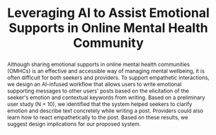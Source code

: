 ---
layout: publication
title: Leveraging AI to Assist Emotional Supports in Online Mental Health Community
year: 2022
authors:
  - Donghoon Shin
  - Subeen Park
  - Esther Hehsun Kim
  - Soomin Kim
  - Jinwook Seo
  - Hwajung Hong
venue: CHI 2022 Workshop
venue_full: Extended Abstracts of the 2022 CHI Conference on Human Factors in Computing Systems
abstract: Although sharing emotional supports in online mental health communities (OMHCs) is an effective and accessible way of managing mental wellbeing, it is often difficult for both seekers and providers. To support empathetic interactions, we design an AI-infused workflow that allows users to write emotional supporting messages to other users' posts based on the elicitation of the seeker's emotion and contextual keywords from writing. Based on a preliminary user study (N = 10), we identified that the system helped seekers to clarify emotion and describe text concretely while writing a post. Providers could also learn how to react empathetically to the post. Based on these results, we suggest design implications for our proposed system.
bibtex: |-
  @inproceedings{omhcs_workshop,
            title = {Leveraging AI to Assist Emotional Supports in Online Mental Health Community},
            author = {Shin, Donghoon and Park, Subeen and Kim, Esther Hehsun and Kim, Soomin and Seo, Jinwook and Hong, Hwajung},
            year = 2022,
            booktitle = {CHI 2022 Workshop on the Future of Emotion in HCI},
            location = {New Orleans, LA, USA},
            keywords = {online mental health community, AI-infused system, emotional support, peer support}
          }
note: Future of Emotion in HCI
category: 
  - "AI / NLP"
  - "Healthcare"
  - "CSCW"
---